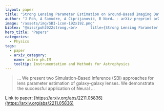 ```yaml
---
layout: paper
title: "Strong Lensing Parameter Estimation on Ground-Based Imaging Data Using Simulation-Based Inference"
author: "J Poh, A Samudre, A Ćiprijanović, B Nord… - arXiv preprint arXiv …, 2022 - arxiv.org"
image: "/assets/img/SBI-icon-192x192.png"
bibtex: "@misc{poh2022strong,<br>      title={Strong Lensing Parameter Estimation on Ground-Based Imaging Data Using Simulation-Based Inference}, <br>      author={Jason Poh and Ashwin Samudre and Aleksandra Ćiprijanović and Brian Nord and Gourav Khullar and Dimitrios Tanoglidis and Joshua A. Frieman},<br>      year={2022},<br>      eprint={2211.05836},<br>      archivePrefix={arXiv},<br>      primaryClass={astro-ph.IM}<br>}"
hero_title: "Papers"
categories:
  - Physics
tags:
  - paper
  - arxiv_category:
    name: astro-ph.IM
    tooltip: Instrumentation and Methods for Astrophysics
---
```

>… We present two Simulation-Based Inference (SBI) approaches for lens parameter estimation of galaxy-galaxy lenses. We demonstrate the successful application of Neural …

Link to paper: [https://arxiv.org/abs/2211.05836](https://arxiv.org/abs/2211.05836)
